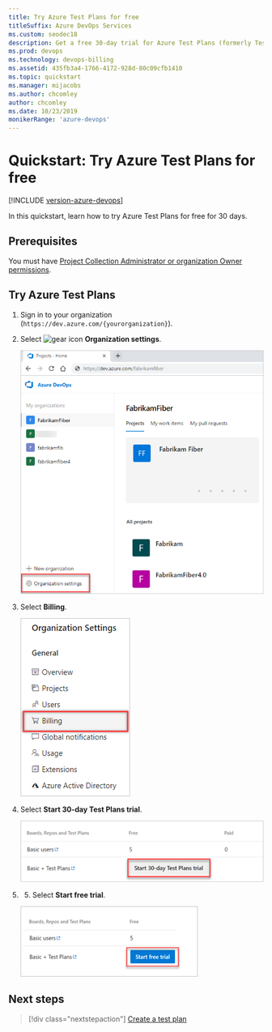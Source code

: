 ```yaml
---
title: Try Azure Test Plans for free
titleSuffix: Azure DevOps Services
ms.custom: seodec18
description: Get a free 30-day trial for Azure Test Plans (formerly Test Manager)
ms.prod: devops
ms.technology: devops-billing
ms.assetid: 435fb3a4-1766-4172-928d-80c09cfb1410
ms.topic: quickstart
ms.manager: mijacobs
ms.author: chcomley
author: chcomley
ms.date: 10/23/2019
monikerRange: 'azure-devops'
---
```


# Quickstart: Try Azure Test Plans for free

[!INCLUDE [version-azure-devops](../../_shared/version-azure-devops.md)]

In this quickstart, learn how to try Azure Test Plans for free for 30 days.

## Prerequisites

You must have [Project Collection Administrator or organization Owner permissions](../accounts/faq-add-delete-users.md#find-owner).

## Try Azure Test Plans 

1. Sign in to your organization (```https://dev.azure.com/{yourorganization}```). 
2. Select ![gear icon](../../_img/icons/gear-icon.png) **Organization settings**.

   ![Open Organization settings](../../_shared/_img/settings/open-admin-settings-vert.png)

3. Select **Billing**.

   ![Select Billing](_img/_shared/select-billing-organization-settings.png)

4. Select **Start 30-day Test Plans trial**.

    ![Select Start 30-day Test Plans trial](_img/try-additional-features/start-30-day-test-plans-trial.png)

5. 5. Select **Start free trial**.

   ![Select Start free trial](_img/try-additional-features/start-free-trial.png)

## Next steps

> [!div class="nextstepaction"]
> [Create a test plan](../../test/create-a-test-plan.md)

